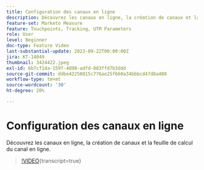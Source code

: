 ```yaml
---
title: Configuration des canaux en ligne
description: Découvrez les canaux en ligne, la création de canaux et la feuille de calcul du canal en ligne.
feature-set: Marketo Measure
feature: Touchpoints, Tracking, UTM Parameters
role: User
level: Beginner
doc-type: Feature Video
last-substantial-update: 2023-09-22T00:00:00Z
jira: KT-14049
thumbnail: 3424422.jpeg
exl-id: 6b7cf1da-159f-4898-adfd-883ffd7b3ddd
source-git-commit: ddbe42250815c776ae25f660a34bbbcd47d8a480
workflow-type: tm+mt
source-wordcount: '30'
ht-degree: 20%

---
```


# Configuration des canaux en ligne

Découvrez les canaux en ligne, la création de canaux et la feuille de calcul du canal en ligne.

>[!VIDEO](https://video.tv.adobe.com/v/3424422/?learn=on){transcript=true}

